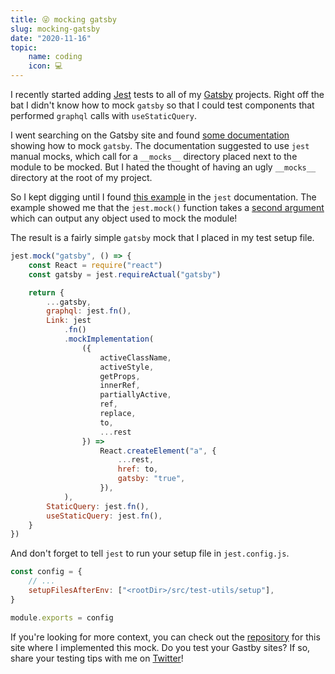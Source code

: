 ```yaml
---
title: 😜 mocking gatsby
slug: mocking-gatsby
date: "2020-11-16"
topic:
    name: coding
    icon: 💻
---
```


I recently started adding [Jest][jest] tests to all of my [Gatsby][gatsby] projects. Right off the bat I didn't know how to mock `gatsby` so that I could test components that performed `graphql` calls with `useStaticQuery`.

I went searching on the Gatsby site and found [some documentation][gatsby-docs] showing how to mock `gatsby`. The documentation suggested to use `jest` manual mocks, which call for a `__mocks__` directory placed next to the module to be mocked. But I hated the thought of having an ugly `__mocks__` directory at the root of my project.

So I kept digging until I found [this example][example] in the `jest` documentation. The example showed me that the `jest.mock()` function takes a [second argument][mock-docs] which can output any object used to mock the module!

The result is a fairly simple `gatsby` mock that I placed in my test setup file.

```javascript
jest.mock("gatsby", () => {
    const React = require("react")
    const gatsby = jest.requireActual("gatsby")

    return {
        ...gatsby,
        graphql: jest.fn(),
        Link: jest
            .fn()
            .mockImplementation(
                ({
                    activeClassName,
                    activeStyle,
                    getProps,
                    innerRef,
                    partiallyActive,
                    ref,
                    replace,
                    to,
                    ...rest
                }) =>
                    React.createElement("a", {
                        ...rest,
                        href: to,
                        gatsby: "true",
                    }),
            ),
        StaticQuery: jest.fn(),
        useStaticQuery: jest.fn(),
    }
})
```

And don't forget to tell `jest` to run your setup file in `jest.config.js`.

```javascript
const config = {
    // ...
    setupFilesAfterEnv: ["<rootDir>/src/test-utils/setup"],
}

module.exports = config
```

If you're looking for more context, you can check out the [repository][repo] for this site where I implemented this mock. Do you test your Gastby sites? If so, share your testing tips with me on [Twitter][twitter]!

[twitter]: https://twitter.com/bradgarropy
[repo]: https://github.com/bradgarropy/bradgarropy.com
[mock-docs]: https://jestjs.io/docs/en/jest-object#jestmockmodulename-factory-options
[example]: https://jestjs.io/docs/en/es6-class-mocks#calling-jestmockdocsenjest-objectjestmockmodulename-factory-options-with-the-module-factory-parameter
[gatsby-docs]: https://gatsbyjs.com/docs/unit-testing/#mocking-gatsby
[jest]: https://jestjs.io
[gatsby]: https://gatsbyjs.com
